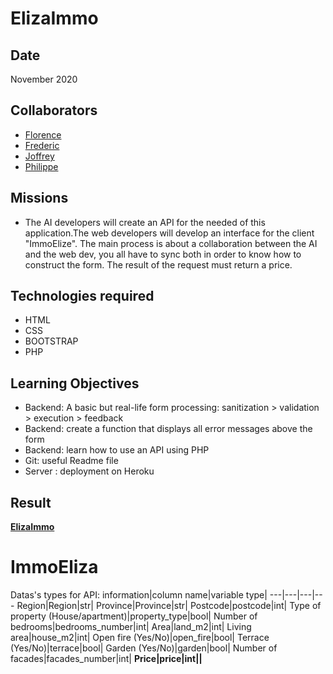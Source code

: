 # ElizaImmo

## Date
November 2020

## Collaborators
- [Florence](https://github.com/FlorenceJacobs)
- [Frederic](https://github.com/FredericSanchezBeCode)
- [Joffrey](https://github.com/Joffreybvn)
- [Philippe](https://github.com/leroyphilippe2604)

## Missions
- The AI developers will create an API for the needed of this application.The web developers will develop an interface for the client "ImmoElize". The main process is about a collaboration between the AI and the web dev, you all have to sync both in order to know how to construct the form. The result of the request must return a price.

## Technologies required
- HTML
- CSS
- BOOTSTRAP 
- PHP

## Learning Objectives 
- Backend: A basic but real-life form processing: sanitization > validation > execution > feedback
- Backend: create a function that displays all error messages above the form
- Backend: learn how to use an API using PHP
- Git: useful Readme file
- Server : deployment on Heroku

## Result
[**ElizaImmo**](https://immo-eliza.herokuapp.com/)


# ImmoEliza
Datas's types for API:
information|column name|variable type|
---|---|---|---
Region|Region|str|
Province|Province|str|
Postcode|postcode|int|
Type of property (House/apartment)|property_type|bool|
Number of bedrooms|bedrooms_number|int|
Area|land_m2|int|
Living area|house_m2|int|
Open fire (Yes/No)|open_fire|bool|
Terrace (Yes/No)|terrace|bool|
Garden (Yes/No)|garden|bool|
Number of facades|facades_number|int|
**Price|price|int||**
